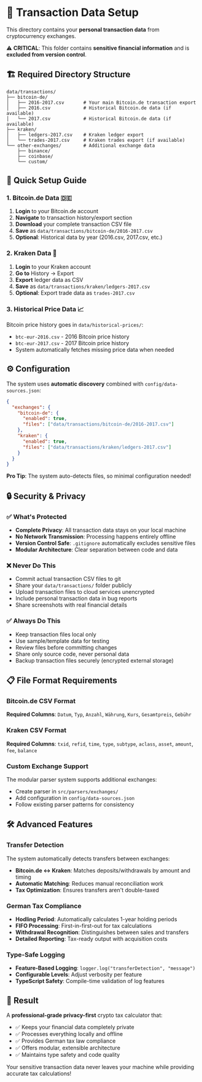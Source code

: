 # 📁 Transaction Data Setup

This directory contains your **personal transaction data** from cryptocurrency exchanges.

⚠️ **CRITICAL**: This folder contains **sensitive financial information** and is **excluded from version control**.

## 🏗️ Required Directory Structure

```
data/transactions/
├── bitcoin-de/
│   ├── 2016-2017.csv       # Your main Bitcoin.de transaction export
│   ├── 2016.csv            # Historical Bitcoin.de data (if available)
│   └── 2017.csv            # Historical Bitcoin.de data (if available)
├── kraken/
│   ├── ledgers-2017.csv    # Kraken ledger export
│   └── trades-2017.csv     # Kraken trades export (if available)
└── other-exchanges/        # Additional exchange data
    ├── binance/
    ├── coinbase/
    └── custom/
```

## 🚀 Quick Setup Guide

### 1. **Bitcoin.de Data** 🇩🇪
1. **Login** to your Bitcoin.de account
2. **Navigate** to transaction history/export section
3. **Download** your complete transaction CSV file
4. **Save** as `data/transactions/bitcoin-de/2016-2017.csv`
5. **Optional**: Historical data by year (2016.csv, 2017.csv, etc.)

### 2. **Kraken Data** 🐙
1. **Login** to your Kraken account
2. **Go to** History → Export
3. **Export** ledger data as CSV
4. **Save** as `data/transactions/kraken/ledgers-2017.csv`
5. **Optional**: Export trade data as `trades-2017.csv`

### 3. **Historical Price Data** 📈
Bitcoin price history goes in `data/historical-prices/`:
- `btc-eur-2016.csv` - 2016 Bitcoin price history
- `btc-eur-2017.csv` - 2017 Bitcoin price history
- System automatically fetches missing price data when needed

## ⚙️ Configuration

The system uses **automatic discovery** combined with `config/data-sources.json`:

```json
{
  "exchanges": {
    "bitcoin-de": {
      "enabled": true,
      "files": ["data/transactions/bitcoin-de/2016-2017.csv"]
    },
    "kraken": {
      "enabled": true, 
      "files": ["data/transactions/kraken/ledgers-2017.csv"]
    }
  }
}
```

**Pro Tip**: The system auto-detects files, so minimal configuration needed!

## 🔒 Security & Privacy

### ✅ **What's Protected**
- **Complete Privacy**: All transaction data stays on your local machine
- **No Network Transmission**: Processing happens entirely offline
- **Version Control Safe**: `.gitignore` automatically excludes sensitive files
- **Modular Architecture**: Clear separation between code and data

### ❌ **Never Do This**
- Commit actual transaction CSV files to git
- Share your `data/transactions/` folder publicly
- Upload transaction files to cloud services unencrypted
- Include personal transaction data in bug reports
- Share screenshots with real financial details

### ✅ **Always Do This**
- Keep transaction files local only
- Use sample/template data for testing
- Review files before committing changes
- Share only source code, never personal data
- Backup transaction files securely (encrypted external storage)

## 📋 File Format Requirements

### Bitcoin.de CSV Format
**Required Columns**: `Datum`, `Typ`, `Anzahl`, `Währung`, `Kurs`, `Gesamtpreis`, `Gebühr`

### Kraken CSV Format
**Required Columns**: `txid`, `refid`, `time`, `type`, `subtype`, `aclass`, `asset`, `amount`, `fee`, `balance`

### Custom Exchange Support
The modular parser system supports additional exchanges:
- Create parser in `src/parsers/exchanges/`
- Add configuration in `config/data-sources.json`
- Follow existing parser patterns for consistency

## 🛠️ Advanced Features

### Transfer Detection
The system automatically detects transfers between exchanges:
- **Bitcoin.de ↔ Kraken**: Matches deposits/withdrawals by amount and timing
- **Automatic Matching**: Reduces manual reconciliation work  
- **Tax Optimization**: Ensures transfers aren't double-taxed

### German Tax Compliance
- **Hodling Period**: Automatically calculates 1-year holding periods
- **FIFO Processing**: First-in-first-out for tax calculations
- **Withdrawal Recognition**: Distinguishes between sales and transfers
- **Detailed Reporting**: Tax-ready output with acquisition costs

### Type-Safe Logging
- **Feature-Based Logging**: `logger.log("transferDetection", "message")`
- **Configurable Levels**: Adjust verbosity per feature
- **TypeScript Safety**: Compile-time validation of log features

## 🎯 Result

A **professional-grade privacy-first** crypto tax calculator that:
- ✅ Keeps your financial data completely private
- ✅ Processes everything locally and offline  
- ✅ Provides German tax law compliance
- ✅ Offers modular, extensible architecture
- ✅ Maintains type safety and code quality

Your sensitive transaction data never leaves your machine while providing accurate tax calculations!
